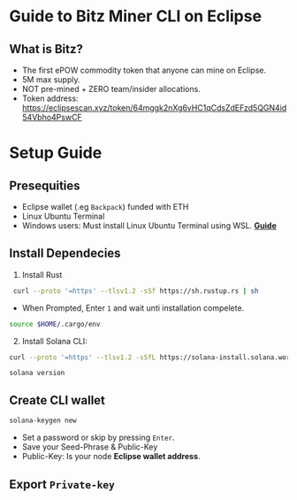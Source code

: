 # Guide to Bitz Miner CLI on Eclipse

## What is Bitz?
- The first ePOW commodity token that anyone can mine on Eclipse.
- 5M max supply.
- NOT pre-mined + ZERO team/insider allocations.
- Token address: https://eclipsescan.xyz/token/64mggk2nXg6vHC1qCdsZdEFzd5QGN4id54Vbho4PswCF

# Setup Guide
## Presequities
- Eclipse wallet (.eg `Backpack`) funded with ETH
- Linux Ubuntu Terminal
- Windows users: Must install Linux Ubuntu Terminal using WSL. **[Guide](https://github.com/0xmoei/Install-Linux-on-Windows)**

## Install Dependecies
1. Install Rust
```bash
 curl --proto '=https' --tlsv1.2 -sSf https://sh.rustup.rs | sh
```
* When Prompted, Enter `1` and wait unti installation compelete.
```bash
source $HOME/.cargo/env
```
2. Install Solana CLI:
```bash
curl --proto '=https' --tlsv1.2 -sSfL https://solana-install.solana.workers.dev | bash
```
```
solana version
```

## Create CLI wallet
```bash
solana-keygen new
```
* Set a password or skip by pressing `Enter`.
* Save your Seed-Phrase & Public-Key
* Public-Key: Is your node **Eclipse wallet address**.

## Export `Private-key`
```bas
